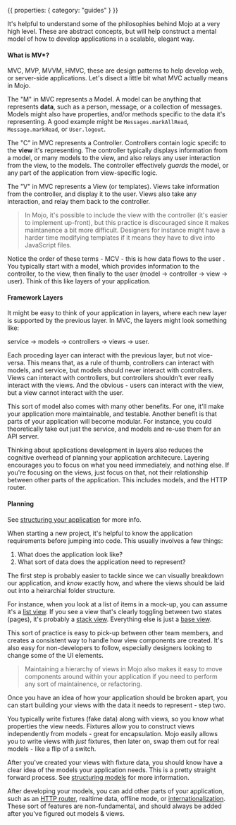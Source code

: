 {{
  properties: {
    category: "guides"
  }
}}

It's helpful to understand some of the philosophies behind Mojo at a very high level. These are abstract concepts, but will help construct a mental model of how to develop applications in a scalable, elegant way.

<!--
Keep in mind that this document is not specific to Mojo - you can use these ideas in many other UI Frameworks. These ideas however are very complimentary to Mojo, so it's much easier 
-->


#### What is MV*?

MVC, MVP, MVVM, HMVC, these are design patterns to help develop web, or server-side applications. Let's disect a little bit what MVC actually means in Mojo. 

The "M" in MVC represents a Model. A model can be anything that represents **data**, such as a person, message, or a collection of messages. Models might also have properties, and/or methods specific to the data it's representing. A good example might be `Messages.markAllRead`, `Message.markRead`, or `User.logout`. 

The "C" in MVC represents a Controller. Controllers contain logic specifc to the **view** it's representing. The controller typically displays information from a model, or many models to the view, and also relays any user interaction from the view, to the models. The controller effectively *guards* the model, or any part of the application from view-specific logic. 

The "V" in MVC represents a View (or templates). Views take information from the controller, and display it to the user. Views also take any interaction, and relay them back to the controller. 

> In Mojo, it's possible to include the view with the controller (it's easier to implement up-front), but this practice is discouraged since it makes maintanence a bit more difficult. Designers for instance might have a harder time modifying templates if it means they have to dive into JavaScript files. 

<!--[Checkout this Stack Overflow](http://stackoverflow.com/questions/731743/php-vs-template-engine) thread for more discussion between why not to include templates with the controller.-->

<!--
Explain why views are separate from controllers
-->

Notice the order of these terms - MCV - this is how data flows to the user . You typically start with a model, which provides information to the controller, to the view, then finally to the user (model -> controller -> view -> user). Think of this like layers of your application.


#### Framework Layers

It might be easy to think of your application in layers, where each new layer is supported by the previous layer. In MVC, the layers might look something like:

service -> models -> controllers -> views -> user.

Each proceding layer can interact with the previous layer, but not vice-versa. This means that, as a rule of thumb, controllers can interact with models, and service, but models should never interact with controllers. Views can interact with controllers, but controllers shouldn't ever really interact with the views. And the obvious - users can interact with the view, but a view cannot interact with the user. 

This sort of model also comes with many other benefits. For one, it'll make your application more maintainable, and testable. Another benefit is that parts of your application will become modular. For instance, you could theoretically take out just the service, and models and re-use them for an API server. 

Thinking about applications development in layers also reduces the cognitive overhead of planning your application architecure. Layering encourages you to focus on what you need immediately, and nothing else. If you're focusing on the views, just focus on that, not their relationship between other parts of the application. This includes models, and the HTTP router. 


<!-- move to structuring your application? -->

#### Planning

<!-- VIDEO HERE -->

See [structuring your application](/docs/guides/structuring-your-application) for more info.

When starting a new project, it's helpful to know the application requirements before jumping into code. This usually involves a few things:

1. What does the application look like?
2. What sort of data does the application need to represent?

The first step is probably easier to tackle since we can visually breakdown our application, and *know* exactly how, and where the views should be laid out into a heirarchial folder structure.

<!-- DIAGRAM HERE -->

For instance, when you look at a list of items in a mock-up, you can assume it's a [list view](/docs/api/viewslist). If you see a view that's clearly toggling between two states (pages), it's probably a [stack view](/docs/api/viewsviews). Everything else is just a [base view](/docs/api/viewsbase). 

<!-- FOLDER STRUCTURE HERE -->

This sort of practice is easy to pick-up between other team members, and creates a consistent way to handle how view components are created. It's also easy for non-developers to follow, especially designers looking to change some of the UI elements. 

> Maintaining a hierarchy of views in Mojo also makes it easy to move components around within your application if you need to perform any sort of maintainence, or refactoring.

Once you have an idea of how your application should be broken apart, you can start building your views with the data it needs to represent - step two.

You typically write fixtures (fake data) along with views, so you know what properties the view needs. Fixtures allow you to construct views independently from models - great for encapsulation. Mojo easily allows you to write views with *just* fixtures, then later on, swap them out for real models - like a flip of a switch.

<!-- show other benefits of writing with fixtures -->

<!-- SHOW FIXTURES -->

After you've created your views with fixture data, you should know have a clear idea of the models your application needs. This is a pretty straight forward process. See [structuring models](/docs/guides/structuring-your-application#models) for more information.

<!--
well-written, but no place to go

> In most applications, the steps listed above (views & data) are probably the only two things you need to really focus on during most of the development process. Everything else from the HTTP router, to additional application-specific features such as offline mode, or realtime data should be added these two steps; i.e., write your views & models first.
-->

After developing your models, you can add other parts of your application, such as an [HTTP router](/docs/api/router), realtime data, offline mode, or [internationalization](/docs/extended-api/i18n). These sort of features are non-fundamental, and should always be added after you've figured out models & views. 


<!-- 

For instance

-->











<!--
#### Consistency

The modules used in mojo work together in a consistent way, and it'd be helpful to develop applications in a similar fassion for a number of reasons

-->

<!--

- encapsulation
- consistency

- intuitiveness for less error-prone code.


More on added benefits. Designers, ab testing
#### Framework Layers

Think of mojo applications like a cake. The whole cake is the application itself, but each layer represents different, encapsulated parts of your program. The layers of your program usually consist of 
service -> models -> controller -> view, where each layer is supported by it's previous layer, but not the other way around. For example, models can only access layers that are supporting it - the service, but should *never* access information by layers it supports (views). Controllers are the same way - they can only access information from models, and views.

Layers exist to provide some level of organization for your codebase, and you don't want to mix them, but sometimes this mental model doesn't work. For instance, a login form might need to invoke an API call. In this case, we'd use an [event bus](https://github.com/mojo-js/mojo-event-bus), or [mediator](https://github.com/mojo-js/mojo-mediator) to invoke a login request.
-->

